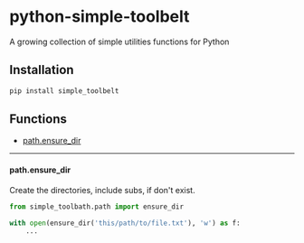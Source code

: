 # python-simple-toolbelt

A growing collection of simple utilities functions for Python

## Installation

```bash
pip install simple_toolbelt
```

## Functions

- [path.ensure_dir](#pathensure_dir)

___

#### path.ensure_dir

Create the directories, include subs, if don't exist.

```python
from simple_toolbath.path import ensure_dir

with open(ensure_dir('this/path/to/file.txt'), 'w') as f:
    ...
```
